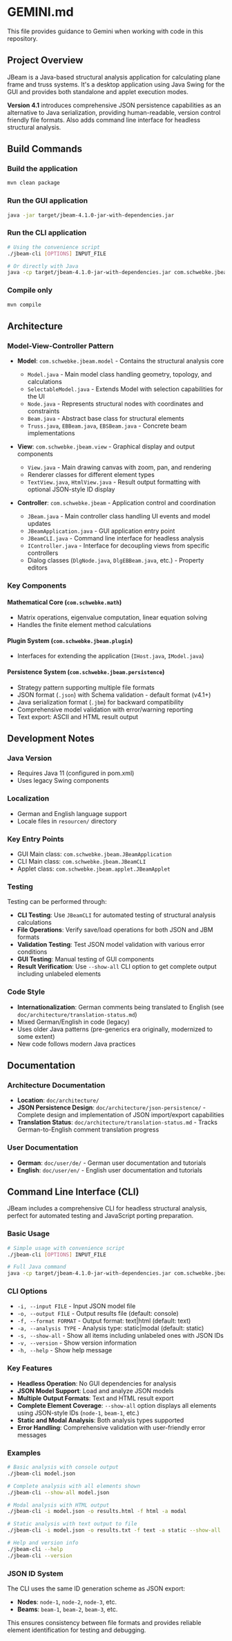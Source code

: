 # GEMINI.md

This file provides guidance to Gemini when working with code in this repository.

## Project Overview

JBeam is a Java-based structural analysis application for calculating plane frame and truss systems. It's a desktop application using Java Swing for the GUI and provides both standalone and applet execution modes.

**Version 4.1** introduces comprehensive JSON persistence capabilities as an alternative to Java serialization, providing human-readable, version control friendly file formats. Also adds command line interface for headless structural analysis.

## Build Commands

### Build the application
```bash
mvn clean package
```

### Run the GUI application
```bash
java -jar target/jbeam-4.1.0-jar-with-dependencies.jar
```

### Run the CLI application
```bash
# Using the convenience script
./jbeam-cli [OPTIONS] INPUT_FILE

# Or directly with Java
java -cp target/jbeam-4.1.0-jar-with-dependencies.jar com.schwebke.jbeam.JBeamCLI [OPTIONS] INPUT_FILE
```

### Compile only
```bash
mvn compile
```

## Architecture

### Model-View-Controller Pattern
- **Model**: `com.schwebke.jbeam.model` - Contains the structural analysis core
  - `Model.java` - Main model class handling geometry, topology, and calculations
  - `SelectableModel.java` - Extends Model with selection capabilities for the UI
  - `Node.java` - Represents structural nodes with coordinates and constraints
  - `Beam.java` - Abstract base class for structural elements
  - `Truss.java`, `EBBeam.java`, `EBSBeam.java` - Concrete beam implementations

- **View**: `com.schwebke.jbeam.view` - Graphical display and output components
  - `View.java` - Main drawing canvas with zoom, pan, and rendering
  - Renderer classes for different element types
  - `TextView.java`, `HtmlView.java` - Result output formatting with optional JSON-style ID display

- **Controller**: `com.schwebke.jbeam` - Application control and coordination
  - `JBeam.java` - Main controller class handling UI events and model updates
  - `JBeamApplication.java` - GUI application entry point
  - `JBeamCLI.java` - Command line interface for headless analysis
  - `IController.java` - Interface for decoupling views from specific controllers
  - Dialog classes (`DlgNode.java`, `DlgEBBeam.java`, etc.) - Property editors

### Key Components

#### Mathematical Core (`com.schwebke.math`)
- Matrix operations, eigenvalue computation, linear equation solving
- Handles the finite element method calculations

#### Plugin System (`com.schwebke.jbeam.plugin`)
- Interfaces for extending the application (`IHost.java`, `IModel.java`)

#### Persistence System (`com.schwebke.jbeam.persistence`)
- Strategy pattern supporting multiple file formats
- JSON format (`.json`) with Schema validation - default format (v4.1+)
- Java serialization format (`.jbm`) for backward compatibility
- Comprehensive model validation with error/warning reporting
- Text export: ASCII and HTML result output

## Development Notes

### Java Version
- Requires Java 11 (configured in pom.xml)
- Uses legacy Swing components

### Localization
- German and English language support
- Locale files in `resourcen/` directory

### Key Entry Points
- GUI Main class: `com.schwebke.jbeam.JBeamApplication`
- CLI Main class: `com.schwebke.jbeam.JBeamCLI`
- Applet class: `com.schwebke.jbeam.applet.JBeamApplet`

### Testing
Testing can be performed through:
- **CLI Testing**: Use `JBeamCLI` for automated testing of structural analysis calculations
- **File Operations**: Verify save/load operations for both JSON and JBM formats
- **Validation Testing**: Test JSON model validation with various error conditions
- **GUI Testing**: Manual testing of GUI components
- **Result Verification**: Use `--show-all` CLI option to get complete output including unlabeled elements

### Code Style
- **Internationalization**: German comments being translated to English (see `doc/architecture/translation-status.md`)
- Mixed German/English in code (legacy)
- Uses older Java patterns (pre-generics era originally, modernized to some extent)
- New code follows modern Java practices

## Documentation

### Architecture Documentation
- **Location**: `doc/architecture/`
- **JSON Persistence Design**: `doc/architecture/json-persistence/` - Complete design and implementation of JSON import/export capabilities
- **Translation Status**: `doc/architecture/translation-status.md` - Tracks German-to-English comment translation progress

### User Documentation  
- **German**: `doc/user/de/` - German user documentation and tutorials
- **English**: `doc/user/en/` - English user documentation and tutorials

## Command Line Interface (CLI)

JBeam includes a comprehensive CLI for headless structural analysis, perfect for automated testing and JavaScript porting preparation.

### Basic Usage
```bash
# Simple usage with convenience script
./jbeam-cli [OPTIONS] INPUT_FILE

# Full Java command
java -cp target/jbeam-4.1.0-jar-with-dependencies.jar com.schwebke.jbeam.JBeamCLI [OPTIONS] INPUT_FILE
```

### CLI Options
- `-i, --input FILE` - Input JSON model file
- `-o, --output FILE` - Output results file (default: console)
- `-f, --format FORMAT` - Output format: text|html (default: text)
- `-a, --analysis TYPE` - Analysis type: static|modal (default: static)
- `-s, --show-all` - Show all items including unlabeled ones with JSON IDs
- `-v, --version` - Show version information
- `-h, --help` - Show help message

### Key Features
- **Headless Operation**: No GUI dependencies for analysis
- **JSON Model Support**: Load and analyze JSON models
- **Multiple Output Formats**: Text and HTML result export
- **Complete Element Coverage**: `--show-all` option displays all elements using JSON-style IDs (`node-1`, `beam-1`, etc.)
- **Static and Modal Analysis**: Both analysis types supported
- **Error Handling**: Comprehensive validation with user-friendly error messages

### Examples
```bash
# Basic analysis with console output
./jbeam-cli model.json

# Complete analysis with all elements shown
./jbeam-cli --show-all model.json

# Modal analysis with HTML output
./jbeam-cli -i model.json -o results.html -f html -a modal

# Static analysis with text output to file
./jbeam-cli -i model.json -o results.txt -f text -a static --show-all

# Help and version info
./jbeam-cli --help
./jbeam-cli --version
```

### JSON ID System
The CLI uses the same ID generation scheme as JSON export:
- **Nodes**: `node-1`, `node-2`, `node-3`, etc.
- **Beams**: `beam-1`, `beam-2`, `beam-3`, etc.

This ensures consistency between file formats and provides reliable element identification for testing and debugging.
